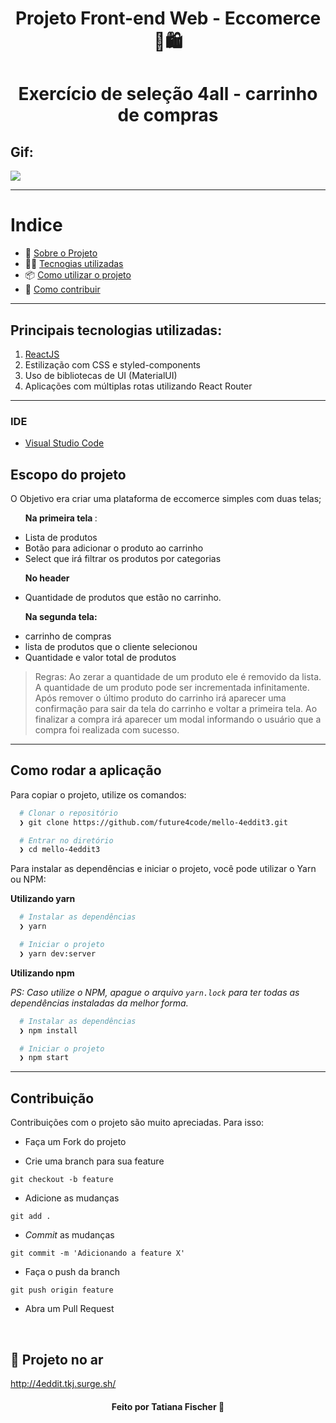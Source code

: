 <h1 align="center">
Projeto Front-end Web - Eccomerce 🛒🛍️
</h1>
<h1 align="center">
Exercício de seleção 4all - carrinho de compras
 </h1>


## Gif:

<img src="./assets/processo-4all"/>

---

# Indice

- :rocket: [Sobre o Projeto](#rocket-sobre-o-projeto)
- 👨‍💻️ [Tecnogias utilizadas](#%EF%B8%8F-tecnogias-utilizadas)
- 📦️ [Como utilizar o projeto](#%EF%B8%8F-como-utilizar-o-projeto)
- 🤔️ [Como contribuir](#%EF%B8%8F-como-contribuir)

---

## Principais tecnologias utilizadas:

1. [ReactJS](https://reactjs.org/)
2. Estilização com CSS e styled-components
3. Uso de bibliotecas de UI (MaterialUI)
4. Aplicações com múltiplas rotas utilizando React Router
---

### IDE

- [Visual Studio Code](https://code.visualstudio.com/)


## Escopo do projeto

O Objetivo era criar uma plataforma de eccomerce simples com duas telas;
<ul>
<p><b>Na  primeira tela </b>:</p>
<li> Lista de produtos </li>
<li> Botão para adicionar o produto ao carrinho </li>
<li> Select que irá filtrar os produtos por categorias</li>
 </ul>
 
 <ul>
 <p><b>No header</b></p>  
 <li> Quantidade de produtos que estão no carrinho.</li>
  </ul>
  
 <ul>
 <p> <b>Na segunda tela:</b></p>
 <li> carrinho de compras</li>
 <li> lista de produtos que o cliente selecionou </li>
 <li> Quantidade e valor total de produtos </li>
 </ul>
 
 
> Regras: Ao zerar a quantidade de um produto ele é removido da lista.
> A quantidade de um produto pode ser incrementada infinitamente.
> Após remover o último produto do carrinho irá aparecer uma confirmação para sair
da tela do carrinho e voltar a primeira tela.
> Ao finalizar a compra irá aparecer um modal informando o usuário que a compra foi
realizada com sucesso.

---

## Como rodar a aplicação

Para copiar o projeto, utilize os comandos:

```bash
  # Clonar o repositório
  ❯ git clone https://github.com/future4code/mello-4eddit3.git

  # Entrar no diretório
  ❯ cd mello-4eddit3
```

Para instalar as dependências e iniciar o projeto, você pode utilizar o Yarn ou NPM:

**Utilizando yarn**

```bash
  # Instalar as dependências
  ❯ yarn

  # Iniciar o projeto
  ❯ yarn dev:server
```

**Utilizando npm**

_PS: Caso utilize o NPM, apague o arquivo `yarn.lock` para ter todas as dependências instaladas da melhor forma._

```bash
  # Instalar as dependências
  ❯ npm install

  # Iniciar o projeto
  ❯ npm start
```

---
## Contribuição

Contribuições com o projeto são muito apreciadas. Para isso:

- Faça um Fork do projeto

- Crie uma branch para sua feature

```
git checkout -b feature
```

- Adicione as mudanças

```
git add .
```

- _Commit_ as mudanças

```
git commit -m 'Adicionando a feature X'
```

- Faça o push da branch

```
git push origin feature
```

- Abra um Pull Request

<br>

## 🚀 Projeto no ar
http://4eddit.tkj.surge.sh/

<h4 align="center">
  Feito por Tatiana Fischer  💛
</h4>
